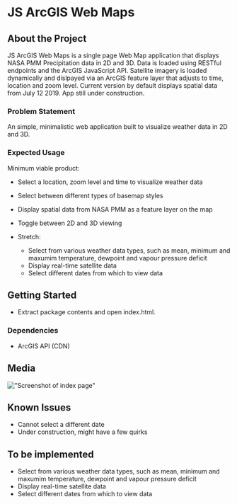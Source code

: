 # JS ArcGIS Web Maps

## About the Project

JS ArcGIS Web Maps is a single page Web Map application that displays NASA PMM Precipitation data in 2D and 3D. Data is loaded using RESTful endpoints and the ArcGIS JavaScript API. Satellite imagery is loaded dynamically and dislpayed via an ArcGIS feature layer that adjusts to time, location and zoom level. Current version by default displays spatial data from July 12 2019. App still under construction.

### Problem Statement

An simple, minimalistic web application built to visualize weather data in 2D and 3D.

### Expected Usage

Minimum viable product:

- Select a location, zoom level and time to visualize weather data
- Select between different types of basemap styles
- Display spatial data from NASA PMM as a feature layer on the map
- Toggle between 2D and 3D viewing

- Stretch:
  - Select from various weather data types, such as mean, minimum and maxumim temperature, dewpoint and vapour pressure deficit
  - Display real-time satellite data
  - Select different dates from which to view data

## Getting Started

- Extract package contents and open index.html.

### Dependencies

- ArcGIS API (CDN)

## Media

!["Screenshot of index page"](https://github.com/ferrazf/JS-ArcGIS-Web-Maps/blob/master/resources/screenshot1.jpg)

## Known Issues

- Cannot select a different date
- Under construction, might have a few quirks

## To be implemented

- Select from various weather data types, such as mean, minimum and maxumim temperature, dewpoint and vapour pressure deficit
- Display real-time satellite data
- Select different dates from which to view data

